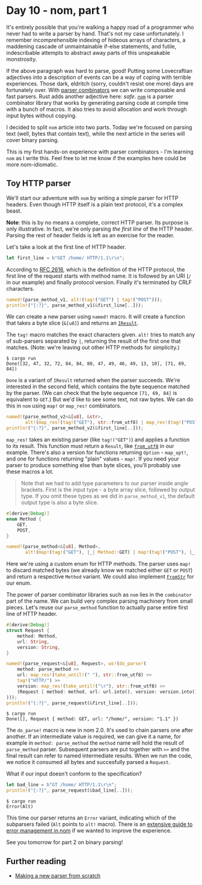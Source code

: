 # Day 10 - nom, part 1

It's entirely possible that you're walking a happy road of a programmer
who never had to write a parser by hand. That's not my case unfortunately.
I remember incomprehensible indexing of hideous arrays of characters,
a maddening cascade of unmaintainable if-else statements, and futile,
indescribable attempts to abstract away parts of this unspeakable monstrosity.

If the above paragraph was hard to parse, good! Putting some Lovecraftian
adjectives into a description of events can be a way of coping with terrible
experiences. Those dark, eldritch (sorry, couldn't resist one more) days are
fortunately over. With
[parser combinators](https://en.wikipedia.org/wiki/Parser_combinator) we
can write composable and fast parsers. Rust adds another adjective here:
*safe*. [`nom`](https://crates.io/crates/nom) is a parser combinator library
that works by generating parsing code at compile time with a bunch of macros.
It also tries to avoid allocation and work through input bytes without copying.

I decided to split `nom` article into two parts.
Today we're focused on parsing text (well, bytes that contain text),
while the next article in the series will cover binary parsing.

This is my first hands-on experience with parser combinators - I'm learning
`nom` as I write this. Feel free to let me know if the examples here could
be more nom-idiomatic.

Toy HTTP parser
---------------

We'll start our adventure with `nom` by writing a simple parser for HTTP
headers. Even though HTTP itself is a plain text protocol, it's a complex
beast.

**Note**: this is by no means a complete, correct HTTP parser. Its purpose
is only illustrative. In fact, we're only parsing *the first line* of
the HTTP header. Parsing the rest of header fields is left as an exercise
for the reader.

Let's take a look at the first line of HTTP header.

```rust
let first_line = b"GET /home/ HTTP/1.1\r\n";
```

According to [RFC 2616](https://www.w3.org/Protocols/rfc2616/rfc2616-sec5.html),
which is the definition of the HTTP protocol, the first line of the request
starts with method name. It is followed by an URI (`/` in our example) and
finally protocol version. Finally it's terminated by CRLF characters.

```rust
named!(parse_method_v1, alt!(tag!("GET") | tag!("POST")));
println!("{:?}", parse_method_v1(&first_line[..]));
```


We can create a new parser using `named!` macro. It will create a function that
takes a byte slice (`&[u8]`) and returns an
[`IResult`](http://rust.unhandledexpression.com/nom/enum.IResult.html).

The `tag!` macro matches the exact characters given. `alt!` tries to match
any of sub-parsers separated by `|`, returning the result of the first one
that matches. (Note: we're leaving out other HTTP methods for simplicity.)

```text
$ cargo run
Done([32, 47, 32, 72, 84, 84, 80, 47, 49, 46, 49, 13, 10], [71, 69, 84])
```

`Done` is a variant of `IResult` returned when the parser succeeds. We're
interested in the second field, which contains the byte sequence matched by the parser.
(We can check that the byte sequence `[71, 69, 84]` is equivalent to `GET`.)
But we'd like to see some text, not raw bytes. We can do this in `nom` using
`map!` or `map_res!` combinators.

```rust
named!(parse_method_v2<&[u8], &str>,
       alt!(map_res!(tag!("GET"), str::from_utf8) | map_res!(tag!("POST"), str::from_utf8)));
println!("{:?}", parse_method_v2(&first_line[..]));
```

`map_res!` takes an existing parser (like `tag!("GET")`) and applies a function
to its result. This function must return a `Result`, like
[`from_utf8`](https://doc.rust-lang.org/stable/std/str/fn.from_utf8.html) in our
example. There's also a version for functions returning `Option` - `map_opt!`,
and one for functions returning "plain" values - `map!`. If you need your
parser to produce something else than byte slices, you'll probably use these
macros a lot.

> Note that we had to add type parameters to our parser inside angle brackets.
> First is the input type - a byte array slice, followed by output type. If you
> omit these types as we did in `parse_method_v1`, the default output type is
> also a byte slice.

```rust
#[derive(Debug)]
enum Method {
    GET,
    POST,
}

named!(parse_method<&[u8], Method>,
       alt!(map!(tag!("GET"), |_| Method::GET) | map!(tag!("POST"), |_| Method::POST)));
```

Here we're using a custom enum for HTTP methods. The parser uses `map!` to
discard matched bytes (we already know we matched either `GET` or `POST`) and
return a respective `Method` variant. We could also implement
[`FromStr`](https://doc.rust-lang.org/std/str/trait.FromStr.html) for our enum.

The power of parser combinator libraries such as `nom` lies in the `combinator`
part of the name. We can build very complex parsing machinery from small pieces.
Let's reuse our `parse_method` function to actually parse entire first line of
HTTP header.

```rust
#[derive(Debug)]
struct Request {
    method: Method,
    url: String,
    version: String,
}

named!(parse_request<&[u8], Request>, ws!(do_parse!(
    method: parse_method >>
    url: map_res!(take_until!(" "), str::from_utf8) >>
    tag!("HTTP/") >>
    version: map_res!(take_until!("\r"), str::from_utf8) >>
    (Request { method: method, url: url.into(), version: version.into() })
)));
println!("{:?}", parse_request(&first_line[..]));
```

```text
$ cargo run
Done([], Request { method: GET, url: "/home/", version: "1.1" })
```

The `do_parse!` macro is new in nom 2.0. It's used to chain parsers one after
another. If an intermediate value is required, we can give it a name, for
example in `method: parse_method` the `method` name will hold the result of
`parse_method` parser. Subsequent parsers are put together with `>>` and
the final result can refer to named intermediate results. When we run the code,
we notice it consumed all bytes and succesfully parsed a `Request`.

What if our input doesn't conform to the specification?

```rust
let bad_line = b"GT /home/ HTTP/1.1\r\n";
println!("{:?}", parse_request(&bad_line[..]));
```

```text
$ cargo run
Error(Alt)
```

This time our parser returns an `Error` variant, indicating which of the
subparsers failed (`Alt` points to `alt!` macro). There is an
[extensive guide to error management in nom](http://rust.unhandledexpression.com/nom/error_management.html)
if we wanted to improve the experience.

See you tomorrow for part 2 on binary parsing!

Further reading
---------------

 - [Making a new parser from scratch](http://rust.unhandledexpression.com/nom/making_a_new_parser_from_scratch.html)